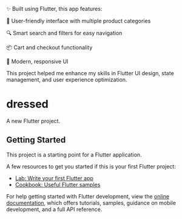 ✨ Built using Flutter, this app features:

🛒 User-friendly interface with multiple product categories

🔍 Smart search and filters for easy navigation

📦 Cart and checkout functionality

🎨 Modern, responsive UI

This project helped me enhance my skills in Flutter UI design, state management, and user experience optimization.


# dressed

A new Flutter project.

## Getting Started

This project is a starting point for a Flutter application.

A few resources to get you started if this is your first Flutter project:

- [Lab: Write your first Flutter app](https://docs.flutter.dev/get-started/codelab)
- [Cookbook: Useful Flutter samples](https://docs.flutter.dev/cookbook)

For help getting started with Flutter development, view the
[online documentation](https://docs.flutter.dev/), which offers tutorials,
samples, guidance on mobile development, and a full API reference.

